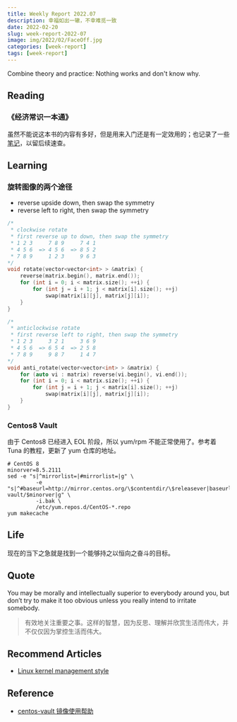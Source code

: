 ```yaml
---
title: Weekly Report 2022.07
description: 幸福如出一辙，不幸难觅一致
date: 2022-02-20
slug: week-report-2022-07
image: img/2022/02/FaceOff.jpg
categories: [week-report]
tags: [week-report]
---
```


Combine theory and practice: Nothing works and don't know why.

## Reading

### 《经济常识一本通》

虽然不能说这本书的内容有多好，但是用来入门还是有一定效用的；也记录了一些[笔记](https://rin.azusachino.cn/reading/economy-common-sense/index.html)，以留后续速查。

## Learning

### 旋转图像的两个途径

- reverse upside down, then swap the symmetry
- reverse left to right, then swap the symmetry

```c++
/*
 * clockwise rotate
 * first reverse up to down, then swap the symmetry
 * 1 2 3     7 8 9     7 4 1
 * 4 5 6  => 4 5 6  => 8 5 2
 * 7 8 9     1 2 3     9 6 3
*/
void rotate(vector<vector<int> > &matrix) {
    reverse(matrix.begin(), matrix.end());
    for (int i = 0; i < matrix.size(); ++i) {
        for (int j = i + 1; j < matrix[i].size(); ++j)
            swap(matrix[i][j], matrix[j][i]);
    }
}

/*
 * anticlockwise rotate
 * first reverse left to right, then swap the symmetry
 * 1 2 3     3 2 1     3 6 9
 * 4 5 6  => 6 5 4  => 2 5 8
 * 7 8 9     9 8 7     1 4 7
*/
void anti_rotate(vector<vector<int> > &matrix) {
    for (auto vi : matrix) reverse(vi.begin(), vi.end());
    for (int i = 0; i < matrix.size(); ++i) {
        for (int j = i + 1; j < matrix[i].size(); ++j)
            swap(matrix[i][j], matrix[j][i]);
    }
}
```

### Centos8 Vault

由于 Centos8 已经进入 EOL 阶段，所以 yum/rpm 不能正常使用了。参考着 Tuna 的教程，更新了 yum 仓库的地址。

```shell
# CentOS 8
minorver=8.5.2111
sed -e "s|^mirrorlist=|#mirrorlist=|g" \
         -e "s|^#baseurl=http://mirror.centos.org/\$contentdir/\$releasever|baseurl=https://mirrors.tuna.tsinghua.edu.cn/centos-vault/$minorver|g" \
         -i.bak \
         /etc/yum.repos.d/CentOS-*.repo
yum makecache
```

## Life

现在的当下之急就是找到一个能够持之以恒向之奋斗的目标。

## Quote

You may be morally and intellectually superior to everybody around you, but don’t try to make it too obvious unless you really intend to irritate somebody.

> 有效地关注重要之事。这样的智慧，因为反思、理解并欣赏生活而伟大，并不仅仅因为掌控生活而伟大。

## Recommend Articles

- [Linux kernel management style](https://www.kernel.org/doc/html/latest/process/management-style.html)

## Reference

- [centos-vault 镜像使用帮助](https://mirrors.tuna.tsinghua.edu.cn/help/centos-vault/)
